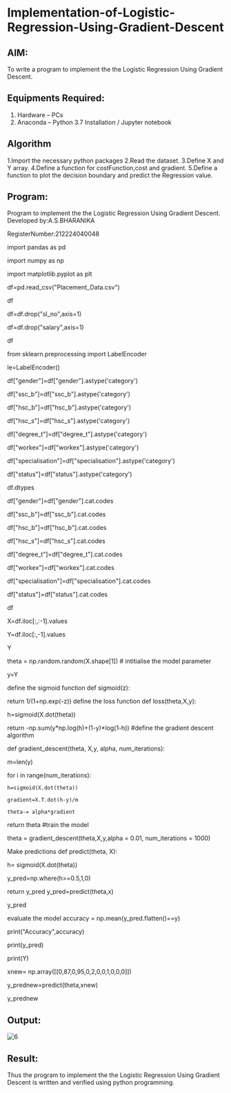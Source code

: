 # Implementation-of-Logistic-Regression-Using-Gradient-Descent

## AIM:
To write a program to implement the the Logistic Regression Using Gradient Descent.

## Equipments Required:
1. Hardware – PCs
2. Anaconda – Python 3.7 Installation / Jupyter notebook

## Algorithm
1.Import the necessary python packages
2.Read the dataset.
3.Define X and Y array.
4.Define a function for costFunction,cost and gradient.
5.Define a function to plot the decision boundary and predict the Regression value.

## Program:
Program to implement the the Logistic Regression Using Gradient Descent.
Developed by:A.S.BHARANIKA

RegisterNumber:212224040048 

import pandas as pd

import numpy as np

import matplotlib.pyplot as plt

df=pd.read_csv("Placement_Data.csv")

df

df=df.drop("sl_no",axis=1)

df=df.drop("salary",axis=1)

df

from sklearn.preprocessing import LabelEncoder

le=LabelEncoder()

df["gender"]=df["gender"].astype('category')

df["ssc_b"]=df["ssc_b"].astype('category')

df["hsc_b"]=df["hsc_b"].astype('category')

df["hsc_s"]=df["hsc_s"].astype('category')

df["degree_t"]=df["degree_t"].astype('category')

df["workex"]=df["workex"].astype('category')

df["specialisation"]=df["specialisation"].astype('category')

df["status"]=df["status"].astype('category')

df.dtypes

df["gender"]=df["gender"].cat.codes

df["ssc_b"]=df["ssc_b"].cat.codes

df["hsc_b"]=df["hsc_b"].cat.codes

df["hsc_s"]=df["hsc_s"].cat.codes

df["degree_t"]=df["degree_t"].cat.codes

df["workex"]=df["workex"].cat.codes

df["specialisation"]=df["specialisation"].cat.codes

df["status"]=df["status"].cat.codes

df

X=df.iloc[:,:-1].values

Y=df.iloc[:,-1].values

Y

theta = np.random.random(X.shape[1]) # intitialise the model parameter

y=Y

define the sigmoid function
def sigmoid(z):

return 1/(1+np.exp(-z))
define the loss function
def loss(theta,X,y):

h=sigmoid(X.dot(theta))

return -np.sum(y*np.log(h)+(1-y)*log(1-h))
#define the gradient descent algorithm

def gradient_descent(theta, X,y, alpha, num_iterations):

m=len(y)

for i in range(num_iterations):

    h=sigmoid(X.dot(theta))
    
    gradient=X.T.dot(h-y)/m
    
    theta-= alpha*gradient
    
return theta
#train the model

theta = gradient_descent(theta,X,y,alpha = 0.01, num_iterations = 1000)

Make predictions
def predict(theta, X):

h= sigmoid(X.dot(theta))

y_pred=np.where(h>=0.5,1,0)

return y_pred
y_pred=predict(theta,x)

y_pred

evaluate the model
accuracy = np.mean(y_pred.flatten()==y)

print("Accuracy",accuracy)

print(y_pred)

print(Y)

xnew= np.array([[0,87,0,95,0,2,0,0,1,0,0,0]])

y_prednew=predict(theta,xnew)

y_prednew


## Output:
![6](https://github.com/user-attachments/assets/11a4dc07-b5a8-446e-b921-e2e9333ec4fc)


## Result:
Thus the program to implement the the Logistic Regression Using Gradient Descent is written and verified using python programming.

